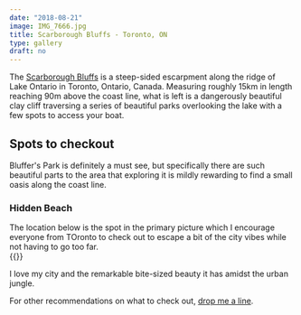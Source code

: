 ```yaml
---
date: "2018-08-21"
image: IMG_7666.jpg
title: Scarborough Bluffs - Toronto, ON
type: gallery
draft: no
---
```


The [Scarborough Bluffs](https://en.wikipedia.org/wiki/Scarborough_Bluffs) 
is a steep-sided escarpment along the ridge of Lake Ontario in Toronto, Ontario, Canada. Measuring roughly 15km in length reaching 90m above the coast line, what is left is a dangerously beautiful clay cliff traversing a series of beautiful parks overlooking the lake with a few spots to access your boat.  


## Spots to checkout  

Bluffer's Park is definitely a must see, but specifically there are such beautiful parts to the area that exploring it is mildly rewarding to find a small oasis along the coast line.  

### Hidden Beach  

The location below is the spot in the primary picture which I encourage everyone from TOronto to check out to escape a bit of the city vibes while not having to go too far.  
{{<osm mapName = "doris-mccarthy-48475_522209"  >}}

  
I love my city and the remarkable bite-sized beauty it has amidst the urban jungle.  

For other recommendations on what to check out, [drop me a line](mailto:me@estebanvalencia.com?subject=estebanvalencia.com%20Contact). 

